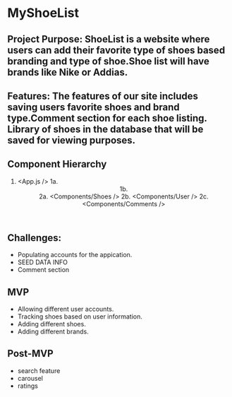 # MyShoeList
## Project Purpose: ShoeList is a website where users can add their favorite type of shoes based branding and type of shoe.Shoe list will have brands like Nike or Addias.

## Features: The features of our site includes saving users favorite shoes and brand type.Comment section for each shoe listing. Library of shoes in the database  that will be saved for viewing purposes. 

## Component Hierarchy
1. <App.js />
1a. <Header>
1b. <Footer>
2a. <Components/Shoes />
2b. <Components/User />
2c. <Components/Comments />
  
  
  ## Challenges: 
- Populating accounts for the appication.
- SEED DATA INFO
- Comment section 


## MVP 
- Allowing different user accounts.
- Tracking shoes based on user information.
- Adding different shoes.
- Adding different brands.

## Post-MVP 
- search feature
- carousel
- ratings 



